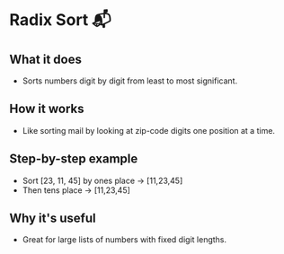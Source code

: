 # Radix Sort 📬

## What it does
- Sorts numbers digit by digit from least to most significant.

## How it works
- Like sorting mail by looking at zip-code digits one position at a time.

## Step-by-step example
- Sort [23, 11, 45] by ones place → [11,23,45]
- Then tens place → [11,23,45]

## Why it's useful
- Great for large lists of numbers with fixed digit lengths.
